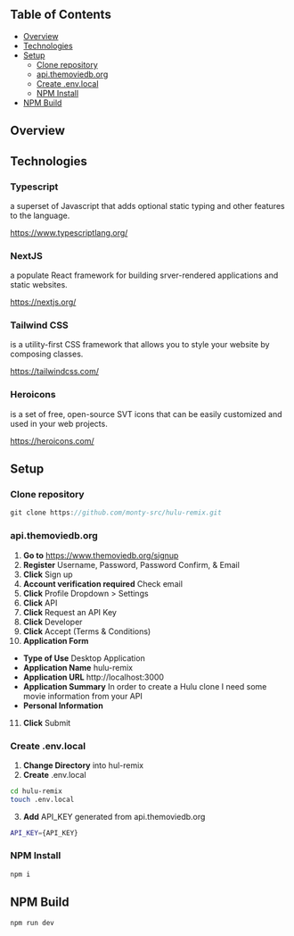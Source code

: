 ## Table of Contents

- [Overview](#overview)
- [Technologies](#technologies)
- [Setup](#setup)
  - [Clone repository](#clone-repository)
  - [api.themoviedb.org](#apithemoviedborg)
  - [Create .env.local](#create-envlocal)
  - [NPM Install](#npm-install)
- [NPM Build](#npm-build)

## Overview

## Technologies

### Typescript

a superset of Javascript that adds optional static typing and other features to the language.

https://www.typescriptlang.org/

### NextJS

a populate React framework for building srver-rendered applications and static websites.

https://nextjs.org/

### Tailwind CSS 

is a utility-first CSS framework that allows you to style your website by composing classes.

https://tailwindcss.com/

### Heroicons

is a set of free, open-source SVT icons that can be easily customized and used in your web projects.

https://heroicons.com/

## Setup

### Clone repository

```js
git clone https://github.com/monty-src/hulu-remix.git
```

### api.themoviedb.org

1. **Go to** https://www.themoviedb.org/signup
2. **Register** Username, Password, Password Confirm, & Email
3. **Click** Sign up
4. **Account verification required** Check email
5. **Click** Profile Dropdown > Settings
6. **Click** API
7. **Click** Request an API Key
8. **Click** Developer
9. **Click** Accept (Terms & Conditions)
10. **Application Form**
- **Type of Use** Desktop Application
- **Application Name** hulu-remix
- **Application URL** http://localhost:3000
- **Application Summary** In order to create a Hulu clone I need some movie information from your API
- **Personal Information**
11. **Click** Submit

### Create .env.local

1. **Change Directory** into hul-remix
2. **Create** .env.local

```bash
cd hulu-remix
touch .env.local
```

3. **Add** API_KEY generated from api.themoviedb.org

```bash
API_KEY={API_KEY}
```

### NPM Install

```js
npm i
```

## NPM Build

```bash
npm run dev
```